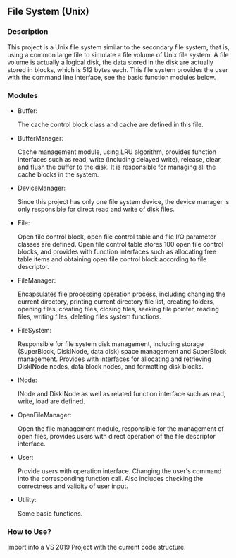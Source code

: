 ## File System (Unix)

### Description

This project is a Unix file system similar to the secondary file system, that is, using a common large file to simulate a file volume of Unix file system. A file volume is actually a logical disk, the data stored in the disk are actually stored in blocks, which is 512 bytes each. This file system provides the user with the command line interface, see the basic function modules below.

### Modules 

* Buffer:

    The cache control block class and cache are defined in this file.

* BufferManager:

    Cache management module, using LRU algorithm, provides function interfaces such as read, write (including delayed write), release, clear, and flush the buffer to the disk. It is responsible for managing all the cache blocks in the system.

* DeviceManager:

    Since this project has only one file system device, the device manager is only responsible for direct read and write of disk files.

* File:

    Open file control block, open file control table and file I/O parameter classes are defined. Open file control table stores 100 open file control blocks, and provides with function interfaces such as allocating free table items and obtaining open file control block according to file descriptor.

* FileManager:

    Encapsulates file processing operation process, including changing the current directory, printing current directory file list, creating folders, opening files, creating files, closing files, seeking file pointer, reading files, writing files, deleting files system functions.

* FileSystem:

    Responsible for file system disk management, including storage (SuperBlock, DiskINode, data disk) space management and SuperBlock management. Provides with interfaces for allocating and retrieving DiskINode nodes, data block nodes, and formatting disk blocks.

* INode:

    INode and DiskINode as well as related function interface such as read, write, load are defined.

* OpenFileManager:

    Open the file management module, responsible for the management of open files, provides users with direct operation of the file descriptor interface.

* User:

    Provide users with operation interface. Changing the user's command into the corresponding function call. Also includes checking the correctness and validity of user input.

* Utility:

    Some basic functions.

### How to Use?

Import into a VS 2019 Project with the current code structure.